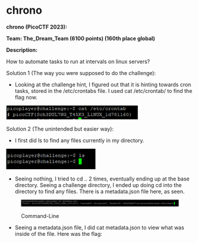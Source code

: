 # chrono

**chrono (PicoCTF 2023):**

**Team: The\_Dream\_Team (6100 points) (160th place global)**

**Description:**

How to automate tasks to run at intervals on linux servers?

Solution 1 (The way you were supposed to do the challenge):

* Looking at the challenge hint, I figured out that it is hinting towards cron tasks, stored in the /etc/crontabs file. I used cat /etc/crontab/ to find the flag now.

![Command-Line](<../.gitbook/assets/0 (3).png>)

Solution 2 (The unintended but easier way):

* I first did ls to find any files currently in my directory.

![Command-Line](<../.gitbook/assets/1 (5).png>)

* Seeing nothing, I tried to cd .. 2 times, eventually ending up at the base directory. Seeing a challenge directory, I ended up doing cd into the directory to find any files. There is a metadata.json file here, as seen.

<figure><img src="../.gitbook/assets/3 (2).png" alt=""><figcaption><p>Command-Line</p></figcaption></figure>

* Seeing a metadata.json file, I did cat metadata.json to view what was inside of the file. Here was the flag:
